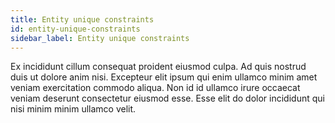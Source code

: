 ```yaml
---
title: Entity unique constraints
id: entity-unique-constraints
sidebar_label: Entity unique constraints
---
```


<!-- @part src="parts/entity-unique-constraints/h1-entity-unique-constraints-description.md" -->

Ex incididunt cillum consequat proident eiusmod culpa. Ad quis nostrud duis ut dolore anim nisi. Excepteur elit ipsum qui enim ullamco minim amet veniam exercitation commodo aliqua. Non id id ullamco irure occaecat veniam deserunt consectetur eiusmod esse. Esse elit do dolor incididunt qui nisi minim minim ullamco velit.
<!-- @/part -->

<!-- @part src="parts/entity-unique-constraints/h1-entity-unique-constraints-body.md" -->
<!-- Your content goes here, replacing this comment -->
<!-- @/part -->

